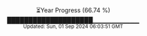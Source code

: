 <p align="center">
⏳Year Progress (66.74 %)<br>
████████████████████▁▁▁▁▁▁▁▁▁▁ <br>
<sub>Updated: Sun, 01 Sep 2024 06:03:51 GMT</sub>
</p>


